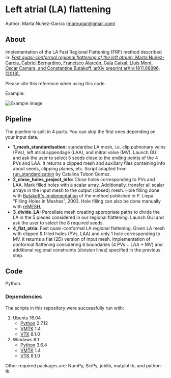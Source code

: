 # Left atrial (LA) flattening
Author: Marta Nuñez-Garcia (marnugar@gmail.com)

## About
Implementation of the LA Fast Regional Flattening (FRF) method described in:
[*Fast quasi-conformal regional flattening of the left atrium*. Marta Nuñez-Garcia, Gabriel Bernardino, Francisco Alarcón, Gala Caixal, Lluís Mont, Oscar Camara, and Constantine Butakoff. arXiv preprint arXiv:1811.06896, (2018).](https://arxiv.org/pdf/1811.06896.pdf)

Please cite this reference when using this code.

Example:

![Example image](https://github.com/martanunez/LA_flattening/blob/master/example_im.png)

## Pipeline
The pipeline is split in 4 parts. You can skip the first ones depending on your input data.
- **1_mesh_standardisation:** standardise LA mesh, i.e. clip pulmonary veins (PVs), left atrial appendage (LAA), and mitral valve (MV). Launch GUI and ask the user to select 5 seeds close to the ending points of the 4 PVs and LAA. It returns a clipped mesh and auxiliary files containing info about seeds, clipping planes, etc. Script adapted from [run_standardization](https://github.com/catactg/SUM) by Catalina Tobon Gomez. 
- **2_close_holes_project_info:** Close holes corresponding to PVs and LAA. Mark filled holes with a scalar array. Additionally, transfer all scalar arrays in the input mesh to the output (closed) mesh. Hole filling done with [Butakoff's implementation](https://github.com/cbutakoff/tools/tree/master/FillSurfaceHoles) of the method published in P. Liepa "Filling Holes in Meshes", 2003. Hole filling can also be done manually with [reMESH.](http://remesh.sourceforge.net/)
- **3_divide_LA:** Parcellate mesh creating appropriate paths to divide the LA in the 5 pieces considered in our regional flattening. Launch GUI and ask the user to select the 8 required seeds.
- **4_flat_atria:** Fast quasi-conformal LA regional flattening. Given LA mesh with clipped & filled holes (PVs, LAA) and only 1 hole corresponding to MV, it returns a flat (2D) version of input mesh. Implementation of conformal flattening considering 6 boundaries (4 PVs + LAA + MV) and additional regional constraints (division lines) specified in the previous step.

## Code
Python.

### Dependencies
The scripts in this repository were successfully run with:
1. Ubuntu 16.04
    - [Python](https://www.python.org/) 2.7.12
    - [VMTK](http://www.vmtk.org/) 1.4
    - [VTK](https://vtk.org/) 8.1.0
2. Windows 8.1
    - [Python](https://www.python.org/) 3.6.4
    - [VMTK](http://www.vmtk.org/) 1.4
    - [VTK](https://vtk.org/) 8.1.0
  
Other required packages are: NumPy, SciPy, joblib, matplotlib, and python-tk.  
